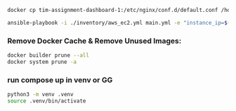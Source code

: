 ```bash
docker cp tim-assignment-dashboard-1:/etc/nginx/conf.d/default.conf /home/kekw/tim-lab/tim-assignment/nginx.conf

ansible-playbook -i ./inventory/aws_ec2.yml main.yml -e "instance_ip=$(cd '../terraform' && terraform output -raw instance_ip)"
```
### Remove Docker Cache & Remove Unused Images:
```bash
docker builder prune --all
docker system prune -a
```

### run compose up in venv or GG
```bash
python3 -m venv .venv
source .venv/bin/activate
```